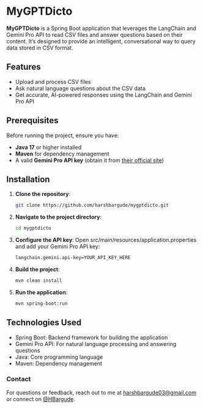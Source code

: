 # MyGPTDicto

**MyGPTDicto** is a Spring Boot application that leverages the LangChain and Gemini Pro API to read CSV files and answer questions based on their content. It’s designed to provide an intelligent, conversational way to query data stored in CSV format.

## Features
- Upload and process CSV files
- Ask natural language questions about the CSV data
- Get accurate, AI-powered responses using the LangChain and Gemini Pro API

## Prerequisites
Before running the project, ensure you have:
- **Java 17** or higher installed
- **Maven** for dependency management
- A valid **Gemini Pro API key** (obtain it from [their official site](https://ai.google.dev/gemini-api/docs/api-key))

## Installation
1. **Clone the repository**:
   ```bash
   git clone https://github.com/harshbargude/mygptdicto.git
2. **Navigate to the project directory**:
   ```bash
   cd mygptdicto
3. **Configure the API key**:
  Open src/main/resources/application.properties and add your Gemini Pro API key:
    ```bash
    langchain.gemini.api-key=YOUR_API_KEY_HERE
4. **Build the project**:
    ```bash
    mvn clean install
5. **Run the application**:
    ```bash
    mvn spring-boot:run


## **Technologies Used**
- Spring Boot: Backend framework for building the application
- Gemini Pro API: For natural language processing and answering questions
- Java: Core programming language
- Maven: Dependency management

### Contact
For questions or feedback, reach out to me at harshbargude03@gmail.com or connect on [@HBargude](https://x.com/HBargude).
